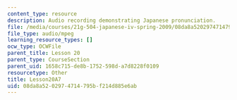 ```yaml
---
content_type: resource
description: Audio recording demonstrating Japanese pronunciation.
file: /media/courses/21g-504-japanese-iv-spring-2009/08da8a5202974714795bf214d885e6ab_Lesson20A7.mp3
file_type: audio/mpeg
learning_resource_types: []
ocw_type: OCWFile
parent_title: Lesson 20
parent_type: CourseSection
parent_uid: 1658c715-de8b-1752-598d-a7d8228f0109
resourcetype: Other
title: Lesson20A7
uid: 08da8a52-0297-4714-795b-f214d885e6ab
---
```

